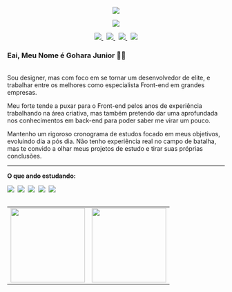 <p align="center">
  <a href="">
    <img src="https://user-images.githubusercontent.com/57417305/87222610-74eeec00-c34b-11ea-9803-00736d9ac97a.gif">
  </a>
</p>

<p align="center">
    <img src="https://user-images.githubusercontent.com/57417305/81239377-13bd3c00-8fdb-11ea-9567-30a27becb1bf.gif">
</p>

<p align="center">
    <!-- Badge - GitHub -->
  <a href="https://github.com/goharajunior">
    <img src="https://img.shields.io/github/followers/goharajunior?style=social"/>  
  </a>
  &nbsp; 
  <!-- Badge - LinkedIn -->
  <a href="https://www.linkedin.com/in/goharajunior/">
    <img src="https://img.shields.io/badge/-LinkedIn-blue?style=flat-square&logo=Linkedin&logoColor=white&link=https://www.linkedin.com/in/goharajunior/">
  </a>
  &nbsp;
  <!-- Badge - Gmail -->
  <a href="mailto:lucasgdbittencourt@gmail.com">
    <img src="https://img.shields.io/badge/-Gmail-c14438?style=flat-square&logo=Gmail&logoColor=white&link=mailto:goharajunior@gmail.com">
  </a>
  &nbsp;
  <!-- Badge - Twitter -->
  <a href="https://twitter.com/goharadev">
    <img src="https://img.shields.io/badge/-Twitter-1ca0f1?style=flat-square&labelColor=1ca0f1&logo=twitter&logoColor=white&link=https://twitter.com/goharadev">
  </a>
</p>

<!-- Apresentação -->
### Eai, Meu Nome é Gohara Junior 🤜🤛

</br>
Sou designer, mas com foco em se tornar um desenvolvedor de elite, e trabalhar entre os melhores como especialista Front-end em grandes empresas.

Meu forte tende a puxar para o Front-end pelos anos de experiência trabalhando na área criativa, mas também pretendo dar uma aprofundada nos conhecimentos em back-end para poder saber me virar um pouco.

Mantenho um rigoroso cronograma de estudos focado em meus objetivos, evoluindo dia a pós dia. Não tenho experiência real no campo de batalha, mas te convido a olhar meus projetos de estudo e tirar suas próprias conclusões. 
</br>

---

**O que ando estudando:**
<p align="left">
  <!-- JavaScript-LOGO -->
  <img src="https://user-images.githubusercontent.com/57417305/94342325-be63e480-ffe6-11ea-84ee-2d3fc09c22c6.png">&nbsp;
  <!-- React-LOGO -->
  <img src="https://user-images.githubusercontent.com/57417305/94342339-cde32d80-ffe6-11ea-8712-07d82790b3be.png">&nbsp;
  <!-- TS-LOGO -->
  <img src="https://user-images.githubusercontent.com/57417305/94342555-2a931800-ffe8-11ea-8ddc-e804cfb25187.png">&nbsp;
  <!-- HTML-LOGO -->
  <img src="https://user-images.githubusercontent.com/57417305/94342505-c8d2ae00-ffe7-11ea-8c69-ee849079dd05.png">&nbsp;
  <!-- CSS-LOGO -->
  <img src="https://user-images.githubusercontent.com/57417305/94342506-c96b4480-ffe7-11ea-96a9-8b92c83a0179.png">&nbsp;
</p>
</p>

<table align='left'>
  <row>
    <td>
     <!-- Card -->
      <img height='172' src='https://github-readme-stats.vercel.app/api/top-langs/?username=anuraghazra&layout=compact'>
    </td>
    <td>
      <img height='172' src='https://github-readme-stats.vercel.app/api?username=anuraghazra&show_icons=true&theme=dark'>
    </td>
  </row>
</table>
